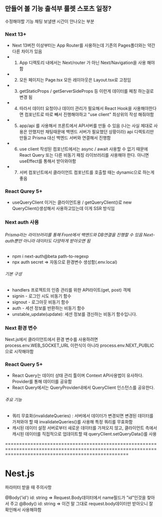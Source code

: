 
만들어 볼 기능
출석부
룰렛
스포츠 일정?
---------------------------------------
수정해야할 기능
채팅 보낼땐 시간이 안나오는 부분


### Next 13+
- Next 13버전 이상부터는 App Router를 사용하는데 기존의 Pages폴더와는 약간 다른 차이가 있음
- 1. App 디렉토리 내에서는 Next/router 가 아닌 Next/Navigation을 사용 해야함
- 2. 모든 페이지는 Page.tsx 모든 레이아웃은 Layout.tsx로 고정임
- 3. getStaticProps / getServerSideProps 등 이런게 데이터를 페칭 하는걸로 변경 됨
- 4. 따라서 데이터 요청이나 데이터 관리가 필요해서 React Hook을 사용해야한다면 컴포넌트로 따로 빼서 진행해야하고 "use client" 최상위의 작성 해줘야함
- 5. app/api 를 사용해서 프론트에서 API서버를 만들 수 있음 (나는 사실 제대로 사용은 안했지만 채팅때문에 백엔드 서버가 필요했던 상황이라) api 디렉토리만 만들고 Prisma 대신 백엔드 서버와 연결해서 진행함
- 6. use client 작성된 컴포넌트에서는 async / await 사용할 수 없기 때문에 React Query 또는 다른 비동기 패칭 라이브러리를 사용해야 한다. 아니면 useEffect를 통해서 받아와야함
- 7. 서버 컴포넌트에서 클라이언트 컴포넌트를 호출할 때는 dynamic으로 하는게 좋음
### React Qurey 5+
- useQueryClient 이거는 클라이언트용 / getQueryClient()로 new QueryClient()생성해서 사용하고있는데 이게 SSR 방식임


### Next auth 사용

###### Prisma라는 라이브러리를 통해 Front에서 백엔드와 DB연결을 진행할 수 있음 Next-auth뿐만 아니라 데이터도 다양하게 받아오면 됨

- npm i next-auth@beta path-to-regexp 
- npx auth secret => 자동으로 환경변수 생성함(.env.local)

###### 기본 구성
- handlers 프로젝트의 인증 관리를 위한 API라이트(get, post) 객체
- signin - 로그인 시도 비동기 함수
- signout - 로그아웃 비동기 함수
- auth - 세션 정보를 반환하는 비동기 함수
- unstable_update(update): 세션 정보를 갱신하는 비동기 함수입니다.

### Next 환경 변수
Next.js에서 클라이언트에서 환경 변수를 사용하려면
process.env.WEB_SOCKET_URL 이런식이 아니라
process.env.NEXT_PUBLIC 으로 시작해야함

### React Query 5+
- React Query는 데이터 상태 관리 툴이며 Context API사용법이 유사하다. Provider를 통해 데이터를 공유함
- React Query에서는 QueryProvider내에서 QueryClient 인스턴스를 공유한다.

###### 주요 기능
- 쿼리 무효화(invalidateQueries) : 서버에서 데이터가 변경되면 변경된 데이터를 가져와야 할 때 invalidateQueries()를 사용해 특정 쿼리를 무효화함
- 캐시된 데이터 설정 서버로부터 새로운 데이터를 가져오지 않고, 클라이언트 측에서 캐시된 데이터를 직접적으로 업데이트할 때 queryClient.setQueryData()를 사용

========================================================================================================================================================

# Nest.js

파라미터 받을 때 주의사항

@Body('id') id: string => Request.Body데이터에서 name필드가 "id"인것을 찾아서 주고
@Body() id: string => 이건 말 그대로 request.body데이터만 받아오니 잘 확인해서 사용해햐함

